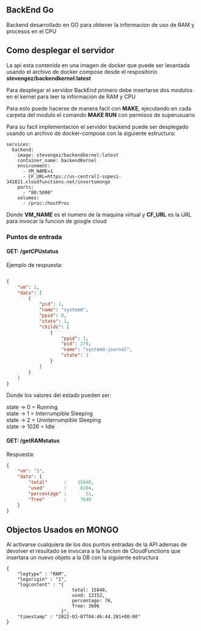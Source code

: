 ## BackEnd Go

Backend desarrollado en GO para obtener la informacion de uso de RAM y procesos en el CPU

## Como desplegar el servidor

La api esta contenida en una imagen de docker que puede ser levantada usando el archivo de docker compose desde el respositorio **stevengez/backendkernel:latest**

Para desplegar el servidor BackEnd primero debe insertarse dos modulos en el kernel para leer la informacion de RAM y CPU

Para esto puede hacerse de manera facil con **MAKE**, ejecutando en cada carpeta del modulo el comando **MAKE RUN** con permisos de superusuario

Para su facil implementacion el servidor backend puede ser desplegado usando un archivo de docker-compose con la siguiente estructura:

```docker
services:
  backend: 
    image: stevengez/backendkernel:latest
    container_name: backendKernel
    environment:
      - VM_NAME=1
      - CF_URL=https://us-central1-sopes1-341821.cloudfunctions.net/insertomongo
    ports:
      - "80:5000"
    volumes:
      - /proc:/hostProc
```

Donde **VM_NAME** es el numero de la maquina virtual y **CF_URL** es la URL para invocar la funcion de google cloud

### Puntos de entrada

#### GET: /getCPUstatus
Ejemplo de respuesta: 
~~~json

{
    "vm": 1,
    "data": [
        {
            "pid": 1,
            "name": "systemd",
            "ppid": 0,
            "state": 1,
            "childs": [
                {
                    "ppid": 1,
                    "pid": 279,
                    "name": "systemd-journal",
                    "state": 1
                }
            ]
        }
    ]
}
~~~

Donde los valores del estado pueden ser: 

state -> 0     = Running </br>
state -> 1     = Interrumpible Sleeping </br>
state -> 2     = Uninterrumpible Sleeping </br>
state -> 1026  = Idle </br>


#### GET: /getRAMstatus
Respuesta: 
~~~json
{
    "vm": "1",
    "data": {
        "total"      :    15848,
        "used"       :     8204,
        "percentage" :       51,
        "free"       :     7640
    }
}
~~~


## Objectos Usados en MONGO

Al activarse cualquiera de los dos puntos entradas de la API ademas de devolver el resultado se invocara a la funcion de CloudFunctions que insertara un nuevo objeto a la DB con la siguiente estructura

~~~
{
    "logtype" : "RAM",
    "logorigin" : "1",
    "logcontent" : "{
                        total: 15848,
                        used: 12152,
                        percentage: 76,
                        free: 3696
                    }",
    "timestamp" : "2022-03-07T04:46:44.201+00:00"
}
~~~


